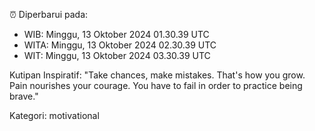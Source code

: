 ⏰ Diperbarui pada:
- WIB: Minggu, 13 Oktober 2024 01.30.39 UTC
- WITA: Minggu, 13 Oktober 2024 02.30.39 UTC
- WIT: Minggu, 13 Oktober 2024 03.30.39 UTC

Kutipan Inspiratif:
"Take chances, make mistakes. That's how you grow. Pain nourishes your courage. You have to fail in order to practice being brave."


Kategori: motivational

